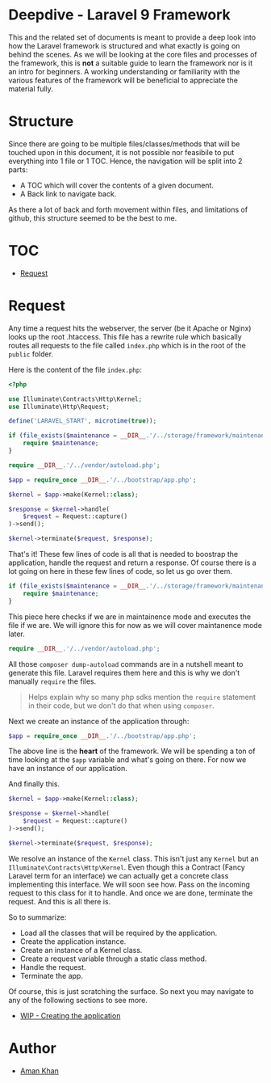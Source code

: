 # Deepdive - Laravel 9 Framework

This and the related set of documents is meant to provide a deep look into how the Laravel framework is structured and what exactly is going on behind the scenes. As we will be looking at the core files and processes of the framework, this is **not** a suitable guide to learn the framework nor is it an intro for beginners. A working understanding or familiarity with the various features of the framework will be beneficial to appreciate the material fully.

# Structure

Since there are going to be multiple files/classes/methods that will be touched upon in this document, it is not possible nor feasibile to put everything into 1 file or 1 TOC. Hence, the navigation will be split into 2 parts:
- A TOC which will cover the contents of a given document.
- A Back link to navigate back.

As there a lot of back and forth movement within files, and limitations of github, this structure seemed to be the best to me.

# TOC

- [Request](#request)

# Request

Any time a request hits the webserver, the server (be it Apache or Nginx) looks up the root .htaccess. This file has a rewrite rule which basically routes all requests to the file called `index.php` which is in the root of the `public` folder.

Here is the content of the file `index.php`:

```php
<?php

use Illuminate\Contracts\Http\Kernel;
use Illuminate\Http\Request;

define('LARAVEL_START', microtime(true));

if (file_exists($maintenance = __DIR__.'/../storage/framework/maintenance.php')) {
    require $maintenance;
}

require __DIR__.'/../vendor/autoload.php';

$app = require_once __DIR__.'/../bootstrap/app.php';

$kernel = $app->make(Kernel::class);

$response = $kernel->handle(
    $request = Request::capture()
)->send();

$kernel->terminate($request, $response);

```

That's it! These few lines of code is all that is needed to boostrap the application, handle the request and return a response. Of course there is a lot going on here in these few lines of code, so let us go over them.

```php
if (file_exists($maintenance = __DIR__.'/../storage/framework/maintenance.php')) {
    require $maintenance;
}
```

This piece here checks if we are in maintainence mode and executes the file if we are. We will ignore this for now as we will cover maintanence mode later.

```php
require __DIR__.'/../vendor/autoload.php';
```

All those `composer dump-autoload` commands are in a nutshell meant to generate this file. Laravel requires them here and this is why we don't manually `require` the files.

> Helps explain why so many php sdks mention the `require` statement in their code, but we don't do that when using `composer`.

Next we create an instance of the application through:

```php
$app = require_once __DIR__.'/../bootstrap/app.php';
```

The above line is the **heart** of the framework. We will be spending a ton of time looking at the `$app` variable and what's going on there. For now we have an instance of our application.

And finally this.
```php
$kernel = $app->make(Kernel::class);

$response = $kernel->handle(
    $request = Request::capture()
)->send();

$kernel->terminate($request, $response);
```
We resolve an instance of the `Kernel` class. This isn't just any `Kernel` but an `Illuminate\Contracts\Http\Kernel`. Even though this a Contract (Fancy Laravel term for an interface) we can actually get a concrete class implementing this interface. We will soon see how. Pass on the incoming request to this class for it to handle. And once we are done, terminate the request. And this is all there is.

So to summarize:
- Load all the classes that will be required by the application.
- Create the application instance.
- Create an instance of a Kernel class.
- Create a request variable through a static class method.
- Handle the request.
- Terminate the app.

Of course, this is just scratching the surface. So next you may navigate to any of the following sections to see more.

- [WIP - Creating the application](#)

# Author
- [Aman Khan](https://github.com/akhan619)
